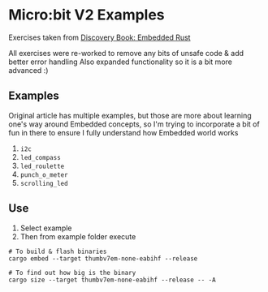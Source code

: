 # Micro:bit V2 Examples

Exercises taken from [Discovery Book: Embedded Rust](https://docs.rust-embedded.org/discovery/microbit/index.html)

All exercises were re-worked to remove any bits of unsafe code & add better error handling
Also expanded functionality so it is a bit more advanced :)

## Examples
Original article has multiple examples, but those are more about learning one's way around Embedded concepts, so I'm trying to incorporate a bit of fun in there to ensure I fully understand how Embedded world works
1. `i2c`
2. `led_compass`
3. `led_roulette`
4. `punch_o_meter`
5. `scrolling_led`


## Use
1. Select example
2. Then from example folder execute
```
# To build & flash binaries
cargo embed --target thumbv7em-none-eabihf --release

# To find out how big is the binary
cargo size --target thumbv7em-none-eabihf --release -- -A
```
